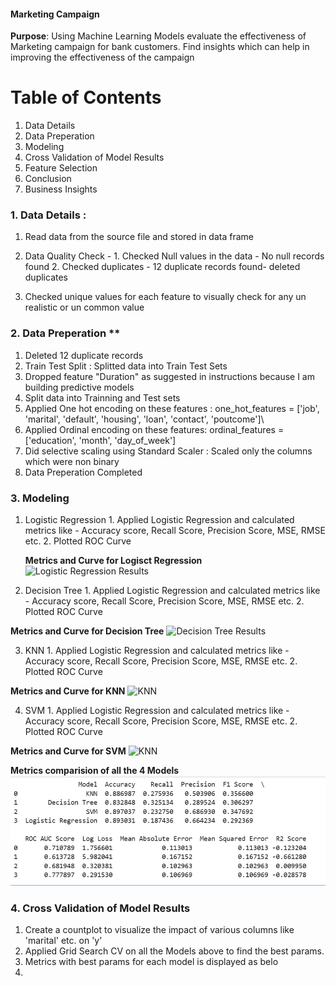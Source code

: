 #### Marketing Campaign
**Purpose**: Using Machine Learning Models evaluate the effectiveness of Marketing campaign for bank customers.
Find insights which can help in improving the effectiveness of the campaign

# Table of Contents
   1. Data Details
   2. Data Preperation
   3. Modeling
   4. Cross Validation of Model Results
   6. Feature Selection
   7. Conclusion
   8. Business Insights

### 1. Data Details :
1. Read data from the source file and stored in data frame
2. Data Quality Check -
        1. Checked Null values in the data - No null records found
        2. Checked duplicates - 12 duplicate records found- deleted duplicates
        
3. Checked unique values for each feature to visually check for any un realistic or un common value
  
 ### 2. Data Preperation ** 
   1. Deleted 12 duplicate records
   2. Train Test Split : Splitted data into Train Test Sets
   3. Dropped feature "Duration" as suggested in instructions because I am building predictive models
   4. Split data into Trainning and Test sets
   5. Applied One hot encoding on these features :  one_hot_features = ['job',  'marital', 'default', 'housing', 'loan', 'contact', 'poutcome']\
   6. Applied Ordinal encoding on these features:   ordinal_features = ['education', 'month', 'day_of_week']
   7. Did selective scaling using Standard Scaler : Scaled only the columns which were non binary
   8. Data Preperation Completed

### 3. Modeling
1. Logistic Regression
       1. Applied Logistic Regression and calculated metrics like - Accuracy score, Recall Score, Precision Score, MSE,
          RMSE etc.
       2. Plotted ROC Curve

   **Metrics and Curve for Logisct Regression**
   ![Logistic Regression Results]()
   
2. Decision Tree
       1. Applied Logistic Regression and calculated metrics like - Accuracy score, Recall Score, Precision Score, MSE, RMSE etc.
       2. Plotted ROC Curve

  **Metrics and Curve for Decision Tree**
   ![Decision Tree Results]()
       
3. KNN
       1. Applied Logistic Regression and calculated metrics like - Accuracy score, Recall Score, Precision Score, MSE, RMSE etc.
       2. Plotted ROC Curve
       
  **Metrics and Curve for KNN**
   ![KNN]()
       
4. SVM
       1. Applied Logistic Regression and calculated metrics like - Accuracy score, Recall Score, Precision Score, MSE, RMSE etc.
       2. Plotted ROC Curve

  **Metrics and Curve for SVM**
   ![KNN]()

   
   **Metrics  comparision of all the 4 Models**
   ![Metrics](https://github.com/viksaraw/Marketing-Campaign/blob/main/Metrics.png)

   ### 4. Cross Validation of Model Results
   1. Create a countplot to visualize the impact of various columns like 'marital' etc. on 'y'
   2. Applied Grid Search CV on all the Models above to find the best params.
   3. Metrics with best params for each model is displayed as belo
   4. 

